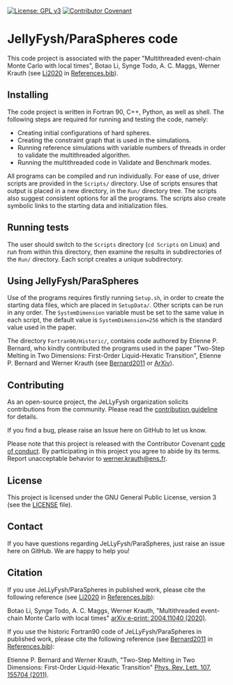 [![License: GPL v3](https://img.shields.io/badge/License-GPLv3-blue.svg)](LICENSE)
[![Contributor Covenant](https://img.shields.io/badge/Contributor%20Covenant-v1.4%20adopted-ff69b4.svg)](CODE_OF_CONDUCT.md)


# JellyFysh/ParaSpheres code

This code project is associated with the paper "Multithreaded event-chain Monte
Carlo with local times", Botao Li, Synge Todo, A. C. Maggs, Werner Krauth
(see [Li2020](https://arxiv.org/abs/2004.11040) in [References.bib](References.bib)).

## Installing

The code project is written in Fortran 90, C++, Python, as well as shell.
The following steps are required for running and testing the code, namely:

* Creating initial configurations of hard spheres.
* Creating the constraint graph that is used in the simulations.
* Running reference simulations with variable numbers of threads in order to
validate the multithreaded algorithm.
* Running the multithreaded code in Validate and Benchmark modes.

All programs can be compiled and run individually. For ease of use, driver scripts are provided
in the `Scripts/` directory. Use of scripts ensures that output is placed
in a new directory, in the `Run/` directory tree. The scripts also suggest consistent options
for all the programs. The scripts also create symbolic links to the starting
data and initialization files.

## Running tests

The user should switch to the `Scripts` directory (`cd Scripts` on Linux) and
run from within this directory, then examine the results in subdirectories of
the  `Run/` directory. Each script creates a unique subdirectory.

## Using JellyFysh/ParaSpheres

Use of the programs requires firstly running `Setup.sh`, in order to create the
starting data files, which are placed in `SetupData/`. Other scripts can be run
in any order. The `SystemDimension` variable must be set to the same value
in each script, the default value is `SystemDimension=256` which is the standard value
used in the paper.


The directory `Fortran90/Historic/`, contains code
authored by Etienne P. Bernard, who kindly contributed the
programs used in the paper "Two-Step Melting in Two
Dimensions: First-Order Liquid-Hexatic Transition", Etienne P. Bernard and
Werner Krauth (see [Bernard2011](https://doi.org/10.1103/PhysRevLett.107.155704)
or [ArXiv](https://arxiv.org/abs/1102.4094)).

## Contributing

As an open-source project, the JeLLyFysh organization solicits contributions
from the community. Please read 
the [contribution guideline](CONTRIBUTING.md) for details.

If you find a bug, please raise an Issue here on GitHub to let us know.

Please note that this project is released with the Contributor Covenant [code of
conduct](CODE_OF_CONDUCT.md). By 
participating in this project you agree to abide by its terms. Report
unacceptable behavior to 
[werner.krauth@ens.fr](mailto:werner.krauth@ens.fr).

## License

This project is licensed under the GNU General Public License, version 3 (see
the [LICENSE](LICENSE) file).

## Contact

If you have questions regarding JeLLyFysh/ParaSpheres, just raise an issue
here on GitHub. We are happy to help you!

## Citation

If you use JeLLyFysh/ParaSpheres in published work, please cite the following reference (see
[Li2020](https://arxiv.org/abs/2004.11040) in [References.bib](References.bib)):

Botao Li, Synge Todo, A. C. Maggs, Werner Krauth,
"Multithreaded event-chain Monte Carlo with local times"
[arXiv e-print:  2004.11040 (2020)](https://arxiv.org/abs/2004.11040).

If you use the historic Fortran90 code of JeLLyFysh/ParaSpheres in published work, please cite the
following reference (see [Bernard2011](https://doi.org/10.1103/PhysRevLett.107.155704) in [References.bib](References.bib)):

Etienne P. Bernard and Werner Krauth, "Two-Step Melting in Two
Dimensions: First-Order Liquid-Hexatic Transition"
[Phys. Rev. Lett. 107, 155704 (2011)](https://doi.org/10.1103/PhysRevLett.107.155704).

